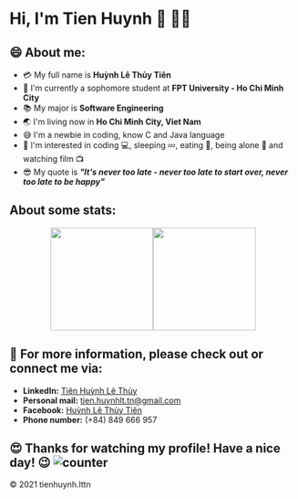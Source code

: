 # **Hi, I'm Tien Huynh :wave: :man_technologist:**

## :smile: About me:

- :credit_card: My full name is **Huỳnh Lê Thủy Tiên**
- :school: I'm currently a sophomore student at **FPT University - Ho Chi Minh City**
- :books: My major is **Software Engineering**
- :earth_asia: I'm living now in **Ho Chi Minh City, Viet Nam**
- :sweat_smile: I'm a newbie in coding, know C and Java language
- :monocle_face: I'm interested in coding :computer:, sleeping :zzz:, eating :cut_of_meat:, being alone :zany_face: and watching film :tv:
- :sunglasses: My quote is ***"It's never too late - never too late to start over, never too late to be happy"***

## About some stats:
<div align="center">
  <img height="180em" src="https://github-readme-stats.vercel.app/api/top-langs?username=tienhuynh-tn&layout=compact&&bg_color=dc143c,ffa07a,ffd700,2e8b57,191970,4b0082,ee82ee&title_color=fff&text_color=fff alt="tienhuynh-tn"/><img height="180em" src="https://github-readme-stats.vercel.app/api?username=tienhuynh-tn&show_icons=true&&bg_color=dc143c,ffa07a,ffd700,2e8b57,191970,4b0082,ee82ee&title_color=ffffff&text_color=ffffff alt="tienhuynh-tn"/>
</div>

## :postbox: For more information, please check out or connect me via:
  - **LinkedIn:** [Tiên Huỳnh Lê Thủy](https://www.linkedin.com/in/tienhuynhlttn/)
  - **Personal mail:** tien.huynhlt.tn@gmail.com
  - **Facebook:** [Huỳnh Lê Thủy Tiên](https://www.facebook.com/tien.huynhlethuy.tn)
  - **Phone number:** (+84) 849 666 957

## :heart_eyes: Thanks for watching my profile! Have a nice day! :wink: ![counter](https://enemo786q3svfle.m.pipedream.net)

&copy; 2021 tienhuynh.lttn
